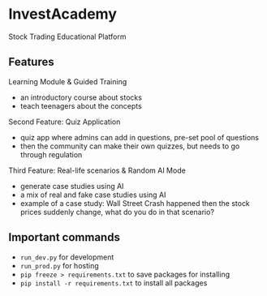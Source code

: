 # InvestAcademy

Stock Trading Educational Platform

## Features

Learning Module & Guided Training

- an introductory course about stocks
- teach teenagers about the concepts

Second Feature: Quiz Application

- quiz app where admins can add in questions, pre-set pool of questions
- then the community can make their own quizzes, but needs to go through regulation

Third Feature: Real-life scenarios & Random AI Mode

- generate case studies using AI
- a mix of real and fake case studies using AI
- example of a case study: Wall Street Crash happened then the stock prices suddenly change, what do you do in that scenario?

## Important commands

- `run_dev.py` for development
- `run_prod.py` for hosting
- `pip freeze > requirements.txt` to save packages for installing
- `pip install -r requirements.txt` to install all packages
